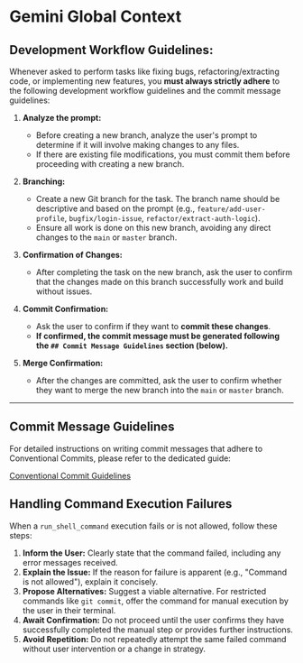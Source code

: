 # Gemini Global Context

## Development Workflow Guidelines:

Whenever asked to perform tasks like fixing bugs, refactoring/extracting code, or implementing new features, you **must always strictly adhere** to the following development workflow guidelines and the commit message guidelines:

1.  **Analyze the prompt:**
    * Before creating a new branch, analyze the user's prompt to determine if it will involve making changes to any files.
    * If there are existing file modifications, you must commit them before proceeding with creating a new branch.

2.  **Branching:**
    * Create a new Git branch for the task. The branch name should be descriptive and based on the prompt (e.g., `feature/add-user-profile`, `bugfix/login-issue`, `refactor/extract-auth-logic`).
    * Ensure all work is done on this new branch, avoiding any direct changes to the `main` or `master` branch.

3.  **Confirmation of Changes:**
    * After completing the task on the new branch, ask the user to confirm that the changes made on this branch successfully work and build without issues.

4.  **Commit Confirmation:**
    * Ask the user to confirm if they want to **commit these changes**.
    * **If confirmed, the commit message must be generated following the `## Commit Message Guidelines` section (below).**

5.  **Merge Confirmation:**
    * After the changes are committed, ask the user to confirm whether they want to merge the new branch into the `main` or `master` branch.

---

## Commit Message Guidelines

For detailed instructions on writing commit messages that adhere to Conventional Commits, please refer to the dedicated guide:

[Conventional Commit Guidelines](./COMMIT.md)

## Handling Command Execution Failures

When a `run_shell_command` execution fails or is not allowed, follow these steps:

1.  **Inform the User:** Clearly state that the command failed, including any error messages received.
2.  **Explain the Issue:** If the reason for failure is apparent (e.g., "Command is not allowed"), explain it concisely.
3.  **Propose Alternatives:** Suggest a viable alternative. For restricted commands like `git commit`, offer the command for manual execution by the user in their terminal.
4.  **Await Confirmation:** Do not proceed until the user confirms they have successfully completed the manual step or provides further instructions.
5.  **Avoid Repetition:** Do not repeatedly attempt the same failed command without user intervention or a change in strategy.
